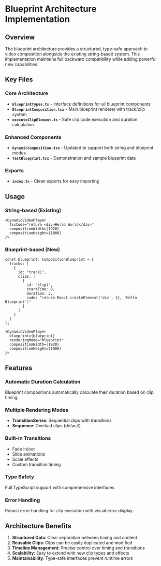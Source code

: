 # Blueprint Architecture Implementation

## Overview

The blueprint architecture provides a structured, type-safe approach to video composition alongside the existing string-based system. This implementation maintains full backward compatibility while adding powerful new capabilities.

## Key Files

### Core Architecture
- **`BlueprintTypes.ts`** - Interface definitions for all blueprint components
- **`BlueprintComposition.tsx`** - Main blueprint renderer with track/clip system
- **`executeClipElement.ts`** - Safe clip code execution and duration calculation

### Enhanced Components  
- **`DynamicComposition.tsx`** - Updated to support both string and blueprint modes
- **`TestBlueprint.tsx`** - Demonstration and sample blueprint data

### Exports
- **`index.ts`** - Clean exports for easy importing

## Usage

### String-based (Existing)
```tsx
<DynamicVideoPlayer
  tsxCode="return <div>Hello World</div>"
  compositionWidth={1920}
  compositionHeight={1080}
/>
```

### Blueprint-based (New)
```tsx
const blueprint: CompositionBlueprint = {
  tracks: [
    {
      id: "track1",
      clips: [
        {
          id: "clip1",
          startTime: 0,
          duration: 3,
          code: "return React.createElement('div', {}, 'Hello Blueprint')"
        }
      ]
    }
  ]
};

<DynamicVideoPlayer
  blueprint={blueprint}
  renderingMode="blueprint"
  compositionWidth={1920}
  compositionHeight={1080}
/>
```

## Features

### Automatic Duration Calculation
Blueprint compositions automatically calculate their duration based on clip timing.

### Multiple Rendering Modes
- **TransitionSeries**: Sequential clips with transitions
- **Sequence**: Overlaid clips (default)

### Built-in Transitions
- Fade in/out
- Slide animations  
- Scale effects
- Custom transition timing

### Type Safety
Full TypeScript support with comprehensive interfaces.

### Error Handling
Robust error handling for clip execution with visual error display.

## Architecture Benefits

1. **Structured Data**: Clear separation between timing and content
2. **Reusable Clips**: Clips can be easily duplicated and modified
3. **Timeline Management**: Precise control over timing and transitions
4. **Scalability**: Easy to extend with new clip types and effects
5. **Maintainability**: Type-safe interfaces prevent runtime errors
